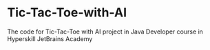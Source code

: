 # Tic-Tac-Toe-with-AI
The code for Tic-Tac-Toe with AI project in Java Developer course in Hyperskill JetBrains Academy
